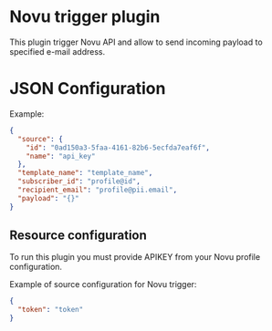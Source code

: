 # Novu trigger plugin

This plugin trigger Novu API and allow to send incoming payload to specified e-mail address.

# JSON Configuration

Example:

```json
{
  "source": {
    "id": "0ad150a3-5faa-4161-82b6-5ecfda7eaf6f",
    "name": "api_key"
  },
  "template_name": "template_name",
  "subscriber_id": "profile@id",
  "recipient_email": "profile@pii.email",
  "payload": "{}"
}
```

## Resource configuration

To run this plugin you must provide APIKEY from your Novu profile configuration.

Example of source configuration for Novu trigger:

```json
{
  "token": "token"
}
```